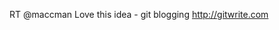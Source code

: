 <!--
id: 1374414576
link: http://kevinisom.info/post/1374414576/rt-maccman-love-this-idea-git-blogging
slug: rt-maccman-love-this-idea-git-blogging
date: Sat Oct 23 2010 06:24:11 GMT+1300 (NZDT)
raw: {"blog_name":"kevinisom","id":1374414576,"post_url":"http://kevinisom.info/post/1374414576/rt-maccman-love-this-idea-git-blogging","slug":"rt-maccman-love-this-idea-git-blogging","type":"text","date":"2010-10-22 17:24:11 GMT","timestamp":1287768251,"state":"published","format":"html","reblog_key":"6Lwol8cv","tags":[],"short_url":"http://tmblr.co/Zw68Yy1Hw_Rm","highlighted":[],"feed_item":"http://twitter.com/kev_nz/statuses/28059911794","from_feed_id":"650289","note_count":0,"title":null,"body":"<p>RT @maccman Love this idea - git blogging <a href=\"http://gitwrite.com\" target=\"_blank\">http://gitwrite.com</a></p>"}
publish: 2010-10-023
tags: 
title: null
-->


RT @maccman Love this idea - git blogging <http://gitwrite.com>


